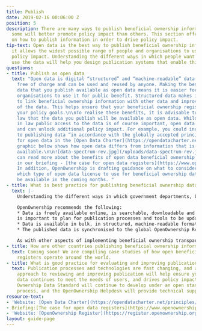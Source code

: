```yaml
---
title: Publish
date: 2019-02-16 00:06:00 Z
position: 5
description: There are many ways to publish beneficial ownership information publicly;
  some will better promote policy impact than others. This section offers guidance
  on how to publish information in order to drive policy impact.
tip-text: Open data is the best way to publish beneficial ownership information, as
  it allows the widest possible range of people and organisations to use it to drive
  policy impact. Understanding the different ways in which people want to access and
  use the data will help you design publication systems that enable this.
questions:
- title: Publish as open data
  text: "Open data is digital “structured” and “machine-readable” data that is available
    free of charge and can be used and reused by anyone. Making the beneficial ownership
    data that you publish available as open data means it is easier for people and
    organisations to use it for public benefit. Structured data makes is possible
    to link beneficial ownership information with other data and improves the quality
    of the data. This helps ensure that your beneficial ownership register fulfills
    your policy goals.\n\nTo realise these benefits, it is advisable to enshrine in
    law that the data you publish will be available as open data. Whilst enshrining
    in law public access to the data is of course important, open data goes further
    and can unlock additional policy impact. For example, you could include reference
    to publishing data “in accordance with the globally accepted principles and standards
    for open data in the [Open Data Charter](https://opendatacharter.net/principles/).\n\nThe
    graphic below shows how open data differs from information that is simply publicly
    available.\n\n![data-spectrum-rev.jpg](/uploads/data-spectrum-rev.jpg)\n\nYou
    can read more about the benefits of open data beneficial ownership information
    in our briefing - [the case for open data registers](https://www.openownership.org/uploads/briefing-on-beneficial-ownership-as-open-data.pdf).
    In addition, OpenOwnership is drafting guidance on what to consider when deciding
    which type of open data license to use for beneficial ownership data. This will
    be available in the coming months. "
- title: What is best practice for publishing beneficial ownership data?
  text: |-
    Understanding the different ways in which government departments, businesses and civil society will want to access and use your beneficial ownership register to drive policy impact, will help design systems that enable this. In general, some people will want to search for a particular record, while others will want to analyse many records at once. This means publishing the data in ways that both humans and computers can read, understand and use it.

    OpenOwnership recommends the following:
    * Data is freely available online, is searchable, downloadable and reusable by the public, without a fee, proprietary software, or the need for registration.
    is important to plan for publication processes and tools to be updated regularly, and in response to user feedback.
    * Data is available in bulk, in structured, machine-readable format that complies with the Beneficial Ownership Data Standard (BODS). This could be via an API (which allows data users to access the data in machine-readable format such as JSON, direct from a website) and/or a bulk download service (where a copy of the entire registry data is put online at regular intervals in a downloadable open file format such as .csv).
    * The published data is synchronised to the global OpenOwnership Register, which links beneficial ownership data from across the world. This links national data with beneficial ownership data from other countries, increasing policy impact. This can be done using the API or bulk download solution mentioned above, and you can contact us for more information.

    As with other aspects of implementing beneficial ownership transparency, it is important to plan for publication processes and tools to be updated regularly, and in response to user feedback.
- title: How are other countries publishing beneficial ownership information?
  text: Coming soon! We are compiling case studies of how open beneficial ownership
    registers operate around the world.
- title: What is good practice for evaluating and improving publication?
  text: Publication processes and technologies are fast changing, and an iterative
    approach to reviewing and improving publication will help ensure your published
    data continues to meet the needs of users, and drives policy impact. The Beneficial
    Ownership Data Standard will continue to develop under an open standards development
    process, and the OpenOwnership Helpdesk will provide technical support with updates.
resource-text:
- 'Website: [Open Data Charter](https://opendatacharter.net/principles/)'
- Briefing:[The case for open data registers](https://www.openownership.org/uploads/briefing-on-beneficial-ownership-as-open-data.pdf)
- 'Website: [OpenOwnership Register](https://register.openownership.org/)'
layout: guide-page
---
```


